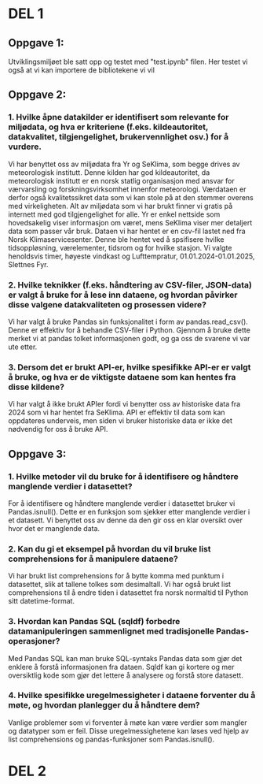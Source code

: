 # DEL 1

## Oppgave 1:

Utviklingsmiljøet ble satt opp og testet med "test.ipynb" filen. Her testet vi også at vi kan importere de bibliotekene vi vil

## Oppgave 2:

### 1.	Hvilke åpne datakilder er identifisert som relevante for miljødata, og hva er kriteriene (f.eks. kildeautoritet, datakvalitet, tilgjengelighet, brukervennlighet osv.) for å vurdere.
Vi har benyttet oss av miljødata fra Yr og SeKlima, som begge drives av meteorologisk institutt. Denne kilden har god kildeautoritet, da meteorologisk institutt er en norsk statlig organisasjon med ansvar for værvarsling og forskningsvirksomhet innenfor meteorologi. Værdataen er derfor også kvalitetssikret data som vi kan stole på at den stemmer overens med virkeligheten. Alt av miljødata som vi har brukt finner vi gratis på internett med god tilgjengelighet for alle. Yr er enkel nettside som hovedsakelig viser informasjon om været, mens SeKlima viser mer detaljert data som passer vår bruk. 
Dataen vi har hentet er en csv-fil lastet ned fra Norsk Klimaservicesenter. Denne ble hentet ved å spsifisere hvilke tidsoppløsning, værelementer, tidsrom og for hvilke stasjon. Vi valgte henoldsvis timer, høyeste vindkast og Lufttempratur, 01.01.2024-01.01.2025, Slettnes Fyr. 

### 2. Hvilke teknikker (f.eks. håndtering av CSV-filer, JSON-data) er valgt å bruke for å lese inn dataene, og hvordan påvirker disse valgene datakvaliteten og prosessen videre?
Vi har valgt å bruke Pandas sin funksjonalitet i form av pandas.read_csv(). Denne er 	effektiv for å behandle CSV-filer i Python. Gjennom å bruke dette merket vi at pandas 	tolket informasjonen godt, og ga oss de svarene vi var ute etter. 

### 3.	Dersom det er brukt API-er, hvilke spesifikke API-er er valgt å bruke, og hva er de viktigste dataene som kan hentes fra disse kildene?
Vi har valgt å ikke brukt APIer fordi vi benytter oss av historiske data fra 2024 som vi har hentet fra SeKlima. API er effektiv til data som kan oppdateres underveis, men siden vi bruker historiske data er ikke det nødvendig for oss å bruke API.

## Oppgave 3:

### 1.	Hvilke metoder vil du bruke for å identifisere og håndtere manglende verdier i datasettet?
For å identifisere og håndtere manglende verdier i datasettet bruker vi Pandas.isnull(). Dette er en funksjon som sjekker etter manglende verdier i et datasett. Vi benyttet oss av denne da den gir oss en klar oversikt over hvor det er manglende data. 

### 2.	Kan du gi et eksempel på hvordan du vil bruke list comprehensions for å manipulere dataene?
Vi har brukt list comprehensions for å bytte komma med punktum i datasettet, slik at tallene tolkes som desimaltall. Vi har også brukt list comprehensions til å endre tiden i datasettet fra norsk normaltid til Python sitt datetime-format.

### 3.	Hvordan kan Pandas SQL (sqldf) forbedre datamanipuleringen sammenlignet med tradisjonelle Pandas-operasjoner?
Med Pandas SQL kan man bruke SQL-syntaks Pandas data som gjør det enklere å forstå informasjonen fra dataen. Sqldf kan gi kortere og mer oversiktlig kode som gjør det lettere å analysere og forstå store datasett. 

### 4.	Hvilke spesifikke uregelmessigheter i dataene forventer du å møte, og hvordan planlegger du å håndtere dem?
Vanlige problemer som vi forventer å møte kan være verdier som mangler og datatyper som er feil. Disse uregelmessighetene kan løses ved hjelp av list comprehensions og pandas-funksjoner som Pandas.isnull(). 



# DEL 2

